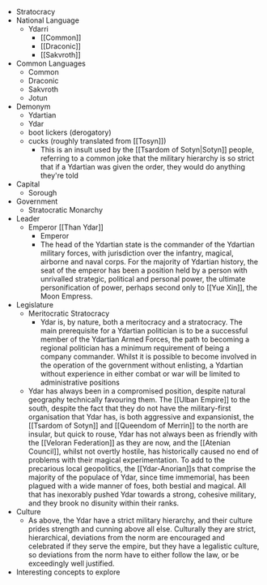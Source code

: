 - Stratocracy
- National Language
	- Ydarri
		- [[Common]]
		- [[Draconic]]
		- [[Sakvroth]]
- Common Languages
	- Common
	- Draconic
	- Sakvroth
	- Jotun
- Demonym
	- Ydartian
	- Ydar
	- boot lickers (derogatory)
	- cucks (roughly translated from [[Tosyn]])
		- This is an insult used by the [[Tsardom of Sotyn|Sotyn]] people, referring to a common joke that the military hierarchy is so strict that if a Ydartian was given the order, they would do anything they're told
- Capital
	- Sorough
- Government
	- Stratocratic Monarchy
- Leader
	- Emperor [[Than Ydar]]
		- Emperor
		- The head of the Ydartian state is the commander of the Ydartian military forces, with jurisdiction over the infantry, magical, airborne and naval corps.
		  For the majority of Ydartian history, the seat of the emperor has been a position held by a person with unrivalled strategic, political and personal power, the ultimate personification of power, perhaps second only to [[Yue Xin]], the Moon Empress.
- Legislature
	- Meritocratic Stratocracy
		- Ydar is, by nature, both a meritocracy and a stratocracy.
		  The main prerequisite for a Ydartian politician is to be a successful member of the Ydartian Armed Forces, the path to becoming a regional politician has a minimum requirement of being a company commander.
		  Whilst it is possible to become involved in the operation of the government without enlisting, a Ydartian without experience in either combat or war will be limited to administrative positions
	- Ydar has always been in a compromised position, despite natural geography technically favouring them.
	  The [[Ulban Empire]] to the south, despite the fact that they do not have the military-first organisation that Ydar has, is both aggressive and expansionist, the [[Tsardom of Sotyn]] and [[Queendom of Merrin]] to the north are insular, but quick to rouse, Ydar has not always been as friendly with the [[Veloran Federation]] as they are now, and the [[Atenian Council]], whilst not overtly hostile, has historically caused no end of problems with their magical experimentation.
	  To add to the precarious local geopolitics, the [[Ydar-Anorian]]s that comprise the majority of the populace of Ydar, since time immemorial, has been plagued with a wide manner of foes, both bestial and magical.
	  All that has inexorably pushed Ydar towards a strong, cohesive military, and they brook no disunity within their ranks.
- Culture
	- As above, the Ydar have a strict military hierarchy, and their culture prides strength and cunning above all else.
	  Culturally they are strict, hierarchical, deviations from the norm are encouraged and celebrated if they serve the empire, but they have a legalistic culture, so deviations from the norm have to either follow the law, or be exceedingly well justified.
- Interesting concepts to explore